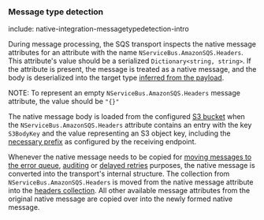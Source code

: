 ### Message type detection

include: native-integration-messagetypedetection-intro

During message processing, the SQS transport inspects the native message attributes for an attribute with the name `NServiceBus.AmazonSQS.Headers`. This attribute's value should be a serialized `Dictionary<string, string>`. If the attribute is present, the message is treated as a native message, and the body is deserialized into the target type [inferred from the payload](/nservicebus/messaging/message-type-detection.md).

NOTE: To represent an empty `NServiceBus.AmazonSQS.Headers` message attribute, the value should be `"{}"`

The native message body is loaded from the configured [S3 bucket](/transports/sqs/configuration-options.md#s3bucketforlargemessages) when the `NServiceBus.AmazonSQS.Headers` attribute contains an entry with the key `S3BodyKey` and the value representing an S3 object key, including the [necessary prefix](/transports/sqs/configuration-options.md#s3bucketforlargemessages-s3keyprefix) as configured by the receiving endpoint.

Whenever the native message needs to be copied for [moving messages to the error queue](/nservicebus/recoverability), [auditing](/nservicebus/operations/auditing.md) or [delayed retries](/nservicebus/recoverability/configure-delayed-retries.md) purposes, the native message is converted into the transport's internal structure. The collection from `NServiceBus.AmazonSQS.Headers` is moved from the native message attribute into the [headers collection](/nservicebus/messaging/headers.md). All other available message attributes from the original native message are copied over into the newly formed native message.
